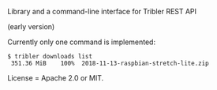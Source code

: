 Library and a command-line interface for Tribler REST API

(early version)

Currently only one command is implemented:

```
$ tribler downloads list
 351.36 MiB    100%  2018-11-13-raspbian-stretch-lite.zip
```

License = Apache 2.0 or MIT.

